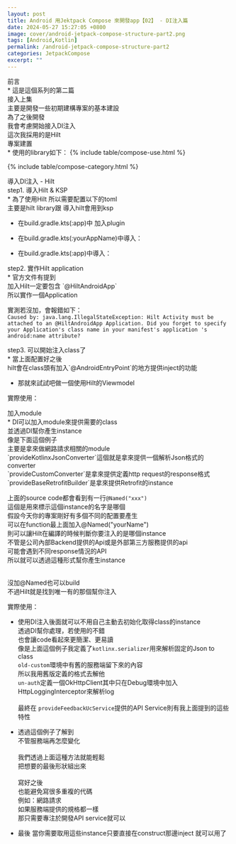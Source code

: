 ```yaml
---
layout: post
title: Android 用Jektpack Compose 來開發app【02】 - DI注入篇
date: 2024-05-27 15:27:05 +0800
image: cover/android-jetpack-compose-structure-part2.png
tags: [Android,Kotlin]
permalink: /android-jetpack-compose-structure-part2
categories: JetpackCompose
excerpt: ""
---
```


<div class="c-border-content-title-4">前言</div>
* 這是這個系列的第二篇<br>
接入上集<br>
主要是開發一些初期建構專案的基本建設<br>
為了之後開發<br>
我會考慮開始接入DI注入<br>
這次我採用的是Hilt<br>

<div class="c-border-content-title-1">專案建置</div>
* 使用的library如下：
{% include table/compose-use.html %}

{% include table/compose-category.html %}

<div class="c-border-content-title-4">導入DI注入 - Hilt</div>
<div class="c-border-content-title-1">step1. 導入Hilt & KSP</div>
* 為了使用Hilt 所以需要配置以下的toml<br>
主要是hilt library跟 導入hilt會用到ksp<br>
<script src="https://gist.github.com/KuanChunChen/a529e6aef2c4cb054a593689b86ab962.js"></script>

* 在build.gradle.kts(:app)中 加入plugin
<script src="https://gist.github.com/KuanChunChen/ca4d1179d072db1f781831ce3ae367a6.js"></script>

* 在build.gradle.kts(:yourAppName)中導入：
<script src="https://gist.github.com/KuanChunChen/0cecaed97e600ccd7069722e2cc62c42.js"></script>

* 在build.gradle.kts(:app)中導入：
<script src="https://gist.github.com/KuanChunChen/a40eb48d1b2a7f6e4e59041fa4cff3b5.js"></script>

<div class="c-border-content-title-1">step2. 實作Hilt application</div>
* 官方文件有提到<br>
加入Hilt一定要包含	`@HiltAndroidApp`<br>
所以實作一個Application<br>
<script src="https://gist.github.com/KuanChunChen/648bd2e1d642c5ea108af87e7700a7de.js"></script>

實測若沒加，會報錯如下：<br>
`Caused by: java.lang.IllegalStateException: Hilt Activity must be attached to an @HiltAndroidApp Application. Did you forget to specify your Application's class name in your manifest's application 's android:name attribute?`

<div class="c-border-content-title-1">step3. 可以開始注入class了</div>
* 當上面配置好之後<br>
hilt會在class頭有加入`@AndroidEntryPoint`的地方提供inject的功能<br>

* 那就來試試吧做一個使用Hilt的Viewmodel
<script src="https://gist.github.com/KuanChunChen/c76e7ce4bc7743832372ae66ae651f03.js"></script>

實際使用：
<script src="https://gist.github.com/KuanChunChen/412d3db62610456139c5231632f5d2dd.js"></script>

<div class="c-border-content-title-1">加入module</div>
* DI可以加入module來提供需要的class<br>
並透過DI幫你產生instance<br>
像是下面這個例子<br>
主要是拿來做網路請求相關的module<br>
`provideKotlinxJsonConverter`這個就是拿來提供一個解析Json格式的converter<br>
`provideCustomConverter`是拿來提供定義http request的response格式<br>
`provideBaseRetrofitBuilder`是拿來提供Retrofit的instance<br>
<script src="https://gist.github.com/KuanChunChen/1127653dde42bc2bca111e274a7ba521.js"></script>

上面的source code都會看到有一行`@Named("xxx")`<br>
這個是用來標示這個instance的名字是哪個<br>
假設今天你的專案剛好有多個不同的配置要產生<br>
可以在function最上面加入@Named("yourName") <br>
則可以讓Hilt在編譯的時候判斷你要注入的是哪個instance<br>
不管是公司內部Backend提供的Api或是外部第三方服務提供的api<br>
可能會遇到不同response情況的API<br>
所以就可以透過這種形式幫你產生instance<br> <br>

沒加@Named也可以build<br>
不過Hilt就是找到唯一有的那個幫你注入<br>

實際使用：<br>
<script src="https://gist.github.com/KuanChunChen/a1b8b91295e8016cabc733463f6db0c9.js"></script>
* 使用DI注入後面就可以不用自己主動去初始化取得class的instance<br>
透過DI幫你處理，若使用的不錯<br>
也會讓code看起來更簡潔、更易讀<br>
像是上面這個例子我定義了`kotlinx.serializer`用來解析固定的Json to class<br>
`old-custom`環境中有舊的服務端留下來的內容<br> 
所以我用舊版定義的格式去解他<br>
`un-auth`定義一個OkHttpClient其中只在Debug環境中加入HttpLoggingInterceptor來解析log<br> <br>
最終在 `provideFeedbackUcService`提供的API Service則有我上面提到的這些特性<br>

* 透過這個例子了解到<br>
不管服務端再怎麼變化 <br><br>
我們透過上面這種方法就能輕鬆<br>
把想要的最後形狀組出來<br><br>
寫好之後<br>
也能避免寫很多重複的代碼<br>
例如：網路請求<br>
如果服務端提供的規格都一樣<br>
那只需要專注於開發API service就可以
<script src="https://gist.github.com/KuanChunChen/9fa177e6b7043a59f5d3841ee11fe2a4.js"></script>

* 最後 當你需要取用這些instance只要直接在construct那邊inject 就可以用了
<script src="https://gist.github.com/KuanChunChen/dae78780c5be26f1cba9b780f0c9f23c.js"></script>


